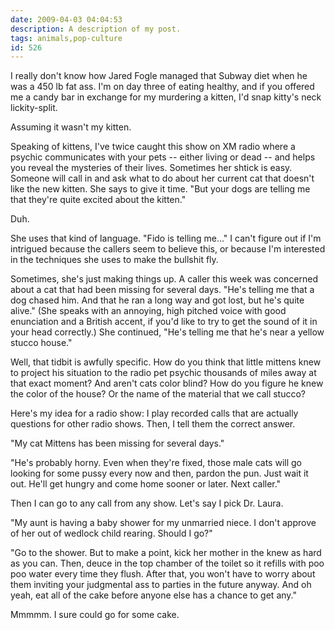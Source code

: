 ```yaml
---
date: 2009-04-03 04:04:53
description: A description of my post.
tags: animals,pop-culture
id: 526
---
```

I really don't know how Jared Fogle managed that Subway diet when he was a 450 lb fat ass.  I'm on day three of eating healthy, and if you offered me a candy bar in exchange for my murdering a kitten, I'd snap kitty's neck lickity-split.

Assuming it wasn't my kitten.
<!--more-->
Speaking of kittens, I've twice caught this show on XM radio where a psychic communicates with your pets -- either living or dead -- and helps you reveal the mysteries of their lives.  Sometimes her shtick is easy.  Someone will call in and ask what to do about her current cat that doesn't like the new kitten.  She says to give it time.  "But your dogs are telling me that they're quite excited about the kitten."

Duh.

She uses that kind of language.  "Fido is telling me..."  I can't figure out if I'm intrigued because the callers seem to believe this, or because I'm interested in the techniques she uses to make the bullshit fly.

Sometimes, she's just making things up.  A caller this week was concerned about a cat that had been missing for several days.  "He's telling me that a dog chased him.  And that he ran a long way and got lost, but he's quite alive."  (She speaks with an annoying, high pitched voice with good enunciation and a British accent, if you'd like to try to get the sound of it in your head correctly.)  She continued, "He's telling me that he's near a yellow stucco house."

Well, that tidbit is awfully specific.  How do you think that little mittens knew to project his situation to the radio pet psychic thousands of miles away at that exact moment?  And aren't cats color blind?  How do you figure he knew the color of the house?  Or the name of the material that we call stucco?

Here's my idea for a radio show:  I play recorded calls that are actually questions for other radio shows.  Then, I tell them the correct answer.

"My cat Mittens has been missing for several days."

"He's probably horny.  Even when they're fixed, those male cats will go looking for some pussy every now and then, pardon the pun.  Just wait it out.  He'll get hungry and come home sooner or later.  Next caller."

Then I can go to any call from any show.  Let's say I pick Dr. Laura.

"My aunt is having a baby shower for my unmarried niece.  I don't approve of her out of wedlock child rearing.  Should I go?"

"Go to the shower.  But to make a point, kick her mother in the knew as hard as you can.  Then, deuce in the top chamber of the toilet so it refills with poo poo water every time they flush.  After that, you won't have to worry about them inviting your judgmental ass to parties in the future anyway.  And oh yeah, eat all of the cake before anyone else has a chance to get any."

Mmmmm.  I sure could go for some cake.